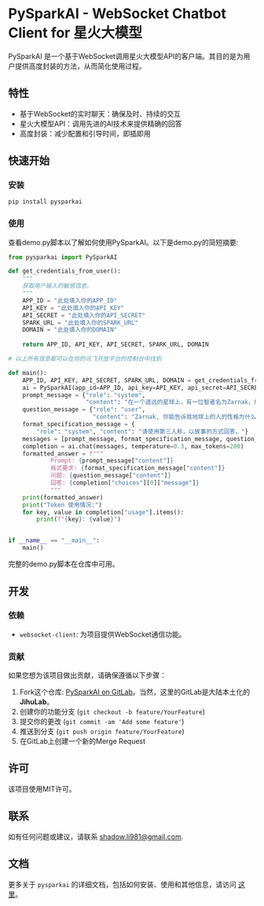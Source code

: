 # PySparkAI - WebSocket Chatbot Client for 星火大模型

PySparkAI 是一个基于WebSocket调用星火大模型API的客户端。其目的是为用户提供高度封装的方法，从而简化使用过程。

## 特性

- 基于WebSocket的实时聊天：确保及时、持续的交互
- 星火大模型API：调用先进的AI技术来提供精确的回答
- 高度封装：减少配置和引导时间，即插即用

## 快速开始

### 安装

```bash
pip install pysparkai
```

### 使用

查看demo.py脚本以了解如何使用PySparkAI。以下是demo.py的简短摘要:

```python
from pysparkai import PySparkAI

def get_credentials_from_user():
    """
    获取用户输入的敏感信息。
    """
    APP_ID = "此处填入你的APP_ID"
    API_KEY = "此处填入你的API_KEY"
    API_SECRET = "此处填入你的API_SECRET"
    SPARK_URL = "此处填入你的SPARK_URL"
    DOMAIN = "此处填入你的DOMAIN"
	
    return APP_ID, API_KEY, API_SECRET, SPARK_URL, DOMAIN

# 以上所有信息都可以在你的讯飞开放平台的控制台中找到

def main():
    APP_ID, API_KEY, API_SECRET, SPARK_URL, DOMAIN = get_credentials_from_user()
    ai = PySparkAI(app_id=APP_ID, api_key=API_KEY, api_secret=API_SECRET, spark_url=SPARK_URL, domain=DOMAIN)
    prompt_message = {"role": "system",
                      "content": "在一个遥远的星球上，有一位智者名为Zarnak，他对于人类世界有着深厚的了解。"}
    question_message = {"role": "user",
                        "content": "Zarnak, 你能告诉我地球上的人的性格为什么多种多样吗？"}
    format_specification_message = {
        "role": "system", "content": "请使用第三人称，以故事的方式回答。"}
    messages = [prompt_message, format_specification_message, question_message]
    completion = ai.chat(messages, temperature=0.3, max_tokens=200)
    formatted_answer = f"""
            Prompt: {prompt_message["content"]}
            格式要求: {format_specification_message["content"]}
            问题: {question_message["content"]}
            回答: {completion["choices"][0]["message"]}
            """
    print(formatted_answer)
    print("Token 使用情况:")
    for key, value in completion["usage"].items():
        print(f"{key}: {value}")


if __name__ == "__main__":
    main()

```

完整的demo.py脚本在仓库中可用。

## 开发

### 依赖

- `websocket-client`: 为项目提供WebSocket通信功能。

### 贡献

如果您想为该项目做出贡献，请确保遵循以下步骤：

1. Fork这个仓库: [PySparkAI on GitLab](https://jihulab.com/lichman0405/sparkai.git)。当然，这里的GitLab是大陆本土化的**JihuLab**。
2. 创建你的功能分支 (`git checkout -b feature/YourFeature`)
3. 提交你的更改 (`git commit -am 'Add some feature'`)
4. 推送到分支 (`git push origin feature/YourFeature`)
5. 在GitLab上创建一个新的Merge Request

## 许可

该项目使用MIT许可。

## 联系

如有任何问题或建议，请联系 [shadow.li981@gmail.com](mailto:shadow.li981@gmail.com).

## 文档

更多关于 `pysparkai` 的详细文档，包括如何安装、使用和其他信息，请访问 [这里](./docs/index.md)。
